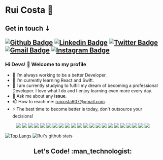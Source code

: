 # Rui Costa 🚀
<h2>Get in touch ⇣
 
[![Github Badge](https://img.shields.io/badge/-Github-000?style=flat-square&logo=Github&logoColor=white&link=https://github.com/ruicosta1933)](https://github.com/ruicosta1933)
[![Linkedin Badge](https://img.shields.io/badge/-LinkedIn-blue?style=flat-square&logo=Linkedin&logoColor=white&link=https://www.linkedin.com/in/rebeccamanzi/)](https://www.linkedin.com/in/rui-costa-030531227/)
[![Twitter Badge](https://img.shields.io/badge/-Twitter-1ca0f1?style=flat-square&labelColor=1ca0f1&logo=twitter&logoColor=white&link=https://twitter.com/ruicosta607)](https://twitter.com/ruicosta607)
[![Gmail Badge](https://img.shields.io/badge/-Gmail-c14438?style=flat-square&logo=Gmail&logoColor=white&link=mailto:ruicosta607@gmail.com)](mailto:ruicosta607@gmail.com)
[![Instagram Badge](https://img.shields.io/badge/-Instagram-C13584?style=flat-square&labelColor=C13584&logo=instagram&logoColor=white&link=https://https://www.instagram.com/rui_costa_01//)](https://www.instagram.com/rui_costa_01/)

### Hi Devs! 🌟 Welcome to my profile

- 🏁 I’m always working to be a better Developer.
- 🌱 I’m currently learning React and Swift.
- 📖 I am currently studying to fulfill my dream of becoming a professional Developer. I love what I do and I enjoy learning even more every day.
- 💬 Ask me about any **issue**.
- 📫 How to reach me: ruicosta607@gmail.com.
- ⚡ The best time to become better is today, don't outsource your decisions!

 <p align="center">
<img src="https://img.shields.io/badge/React-20232A?style=for-the-badge&logo=react&logoColor=61DAFB" /> <img src="https://img.shields.io/badge/React_Native-20232A?style=for-the-badge&logo=react&logoColor=61DAFB"/> <img src="https://img.shields.io/badge/MySQL-00000F?style=for-the-badge&logo=mysql&logoColor=white"/> <img src="https://img.shields.io/badge/html5%20-%23E34F26.svg?&style=for-the-badge&logo=html5&logoColor=white"/> <img src="https://img.shields.io/badge/css3%20-%231572B6.svg?&style=for-the-badge&logo=css3&logoColor=white"/> <img src="https://img.shields.io/badge/Express.js-404D59?style=for-the-badge"/> <img src="https://img.shields.io/badge/git%20-%23F05033.svg?&style=for-the-badge&logo=git&logoColor=white"/> <img src="https://img.shields.io/badge/Swift-20232A?style=for-the-badge&logo=swift&logoColor=61DAFB"/>
  <img src="https://img.shields.io/badge/PHp-20232A?style=for-the-badge&logo=php&logoColor=5400d1"/>
  <img src="https://img.shields.io/badge/Angular-20232A?style=for-the-badge&logo=angular&logoColor=61DAFB"/>
  <img src="https://img.shields.io/badge/Ionic-20232A?style=for-the-badge&logo=Ionic&logoColor=61DAFB"/>
  <img src="https://img.shields.io/badge/MongoDB-20232A?style=for-the-badge&logo=MongoDB&logoColor=61DAFB"/>
  <img src="https://img.shields.io/badge/Laravel-20232A?style=for-the-badge&logo=Laravel&logoColor=61DAFB"/>
   <img src="https://img.shields.io/badge/Java-20232A?style=for-the-badge&logo=java&logoColor=61DAFB"/>
   <img src="https://img.shields.io/badge/JavaScript-20232A?style=for-the-badge&logo=JavaScript&logoColor=61DAFB"/>
   <img src="https://img.shields.io/badge/WordPress-20232A?style=for-the-badge&logo=WordPress&logoColor=61DAFB"/>
  <img src="https://img.shields.io/badge/TypeScript-20232A?style=for-the-badge&logo=TypeScript&logoColor=61DAFB"/>
    <img src="https://img.shields.io/badge/Json-20232A?style=for-the-badge&logo=json&logoColor=61DAFB"/>
  <img src="https://img.shields.io/badge/phpmyadmin-20232A?style=for-the-badge&logo=phpmyadmin&logoColor=61DAFB"/>
  <img src="https://img.shields.io/badge/visualstudio-20232A?style=for-the-badge&logo=visualstudio&logoColor=61DAFB"/>
    <img src="https://img.shields.io/badge/postman-20232A?style=for-the-badge&logo=postman&logoColor=61DAFB"/>
    <img src="https://img.shields.io/badge/yarn-20232A?style=for-the-badge&logo=yarn&logoColor=61DAFB"/>
  
  

  
  
  
  
  
  
  
  
  
  
  
  
  
  
</p>

 
<p align="center">

[![Top Langs](https://github-readme-stats.vercel.app/api/top-langs/?username=ruicosta1933&layout=compact&border=none&theme=dracula)](https://github.com/ruicosta1933/github-readme-stats) ![Rui's github stats](https://github-readme-stats.vercel.app/api?username=ruicosta1933&show_icons=true&theme=dracula&include_all_commits=true&count_private=true&border=none&hide=prs)
</p>
 
<h2 align="center">Let's Code! :man_technologist: </h2>
